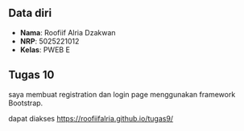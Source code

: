 
## Data diri
- **Nama**: Roofiif Alria Dzakwan
- **NRP**: 5025221012
- **Kelas**: PWEB E

## Tugas 10

saya membuat registration dan login page menggunakan framework Bootstrap.

dapat diakses
https://roofiifalria.github.io/tugas9/
